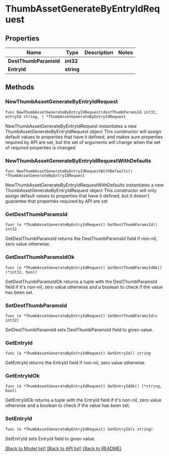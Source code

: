 # ThumbAssetGenerateByEntryIdRequest

## Properties

Name | Type | Description | Notes
------------ | ------------- | ------------- | -------------
**DestThumbParamsId** | **int32** |  | 
**EntryId** | **string** |  | 

## Methods

### NewThumbAssetGenerateByEntryIdRequest

`func NewThumbAssetGenerateByEntryIdRequest(destThumbParamsId int32, entryId string, ) *ThumbAssetGenerateByEntryIdRequest`

NewThumbAssetGenerateByEntryIdRequest instantiates a new ThumbAssetGenerateByEntryIdRequest object
This constructor will assign default values to properties that have it defined,
and makes sure properties required by API are set, but the set of arguments
will change when the set of required properties is changed

### NewThumbAssetGenerateByEntryIdRequestWithDefaults

`func NewThumbAssetGenerateByEntryIdRequestWithDefaults() *ThumbAssetGenerateByEntryIdRequest`

NewThumbAssetGenerateByEntryIdRequestWithDefaults instantiates a new ThumbAssetGenerateByEntryIdRequest object
This constructor will only assign default values to properties that have it defined,
but it doesn't guarantee that properties required by API are set

### GetDestThumbParamsId

`func (o *ThumbAssetGenerateByEntryIdRequest) GetDestThumbParamsId() int32`

GetDestThumbParamsId returns the DestThumbParamsId field if non-nil, zero value otherwise.

### GetDestThumbParamsIdOk

`func (o *ThumbAssetGenerateByEntryIdRequest) GetDestThumbParamsIdOk() (*int32, bool)`

GetDestThumbParamsIdOk returns a tuple with the DestThumbParamsId field if it's non-nil, zero value otherwise
and a boolean to check if the value has been set.

### SetDestThumbParamsId

`func (o *ThumbAssetGenerateByEntryIdRequest) SetDestThumbParamsId(v int32)`

SetDestThumbParamsId sets DestThumbParamsId field to given value.


### GetEntryId

`func (o *ThumbAssetGenerateByEntryIdRequest) GetEntryId() string`

GetEntryId returns the EntryId field if non-nil, zero value otherwise.

### GetEntryIdOk

`func (o *ThumbAssetGenerateByEntryIdRequest) GetEntryIdOk() (*string, bool)`

GetEntryIdOk returns a tuple with the EntryId field if it's non-nil, zero value otherwise
and a boolean to check if the value has been set.

### SetEntryId

`func (o *ThumbAssetGenerateByEntryIdRequest) SetEntryId(v string)`

SetEntryId sets EntryId field to given value.



[[Back to Model list]](../README.md#documentation-for-models) [[Back to API list]](../README.md#documentation-for-api-endpoints) [[Back to README]](../README.md)


